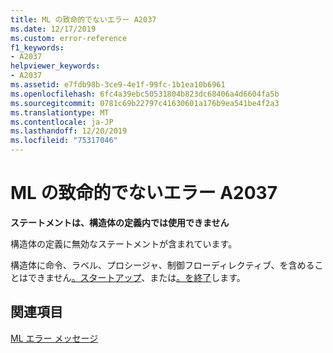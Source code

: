 ```yaml
---
title: ML の致命的でないエラー A2037
ms.date: 12/17/2019
ms.custom: error-reference
f1_keywords:
- A2037
helpviewer_keywords:
- A2037
ms.assetid: e7fdb98b-3ce9-4e1f-99fc-1b1ea10b6961
ms.openlocfilehash: 6fc4a39ebc50531804b823dc68406a4d6604fa5b
ms.sourcegitcommit: 0781c69b22797c41630601a176b9ea541be4f2a3
ms.translationtype: MT
ms.contentlocale: ja-JP
ms.lasthandoff: 12/20/2019
ms.locfileid: "75317046"
---
```

# <a name="ml-nonfatal-error-a2037"></a>ML の致命的でないエラー A2037

**ステートメントは、構造体の定義内では使用できません**

構造体の定義に無効なステートメントが含まれています。

構造体に命令、ラベル、プロシージャ、制御フローディレクティブ、を含めることはできません[。スタートアップ](dot-startup.md)、または[。を終了](dot-exit.md)します。

## <a name="see-also"></a>関連項目

[ML エラー メッセージ](ml-error-messages.md)
